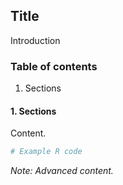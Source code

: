 ## Title

Introduction

### Table of contents
1. Sections

#### 1. Sections

Content.

```R
# Example R code
```

*Note: Advanced content.*


